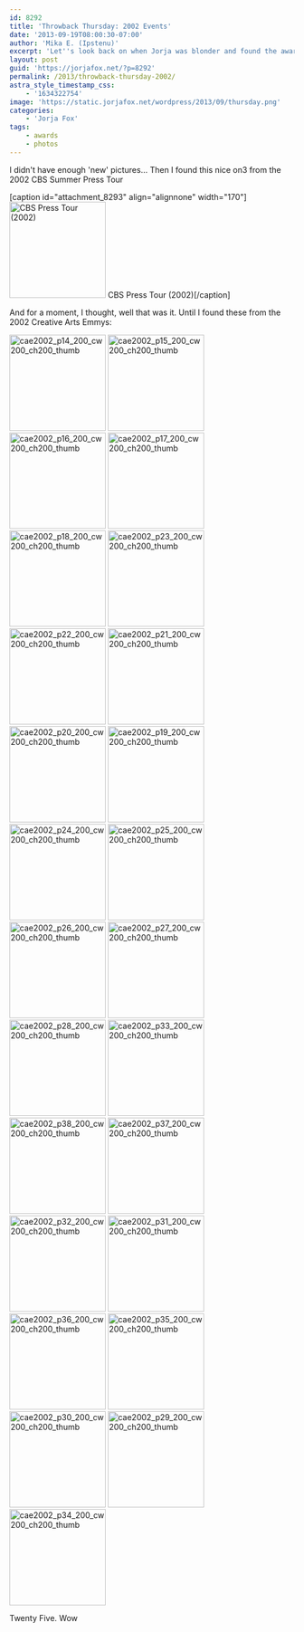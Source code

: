 ```yaml
---
id: 8292
title: 'Throwback Thursday: 2002 Events'
date: '2013-09-19T08:00:30-07:00'
author: 'Mika E. (Ipstenu)'
excerpt: 'Let''s look back on when Jorja was blonder and found the awards a little amusing.'
layout: post
guid: 'https://jorjafox.net/?p=8292'
permalink: /2013/throwback-thursday-2002/
astra_style_timestamp_css:
    - '1634322754'
image: 'https://static.jorjafox.net/wordpress/2013/09/thursday.png'
categories:
    - 'Jorja Fox'
tags:
    - awards
    - photos
---
```


I didn't have enough 'new' pictures... Then I found this nice on3 from the 2002 CBS Summer Press Tour

[caption id="attachment_8293" align="alignnone" width="170"]<a href="https://jorjafox.net/gallery/pub/csi/20020716-cbstour/cbspresstour2002_11.jpg"><img class="size-full wp-image-8293" alt="CBS Press Tour (2002)" src="//static.jorjafox.net/wordpress/2013/09/cbspresstour2002_11_200_cw200_ch200_thumb.jpg" width="170" height="170" /></a> CBS Press Tour (2002)[/caption]

And for a moment, I thought, well that was it. Until I found these from the 2002 Creative Arts Emmys:

<a href="https://jorjafox.net/gallery/awards/pub/20020916-cae/cae2002_p14.jpg"><img class="alignnone size-full wp-image-8294" alt="cae2002_p14_200_cw200_ch200_thumb" src="//static.jorjafox.net/wordpress/2013/09/cae2002_p14_200_cw200_ch200_thumb.jpg" width="170" height="170" /></a> <a href="https://jorjafox.net/gallery/awards/pub/20020916-cae/cae2002_p15.jpg"><img class="alignnone size-full wp-image-8295" alt="cae2002_p15_200_cw200_ch200_thumb" src="//static.jorjafox.net/wordpress/2013/09/cae2002_p15_200_cw200_ch200_thumb.jpg" width="170" height="170" /></a> <a href="https://jorjafox.net/gallery/awards/pub/20020916-cae/cae2002_p16.jpg"><img class="alignnone size-full wp-image-8296" alt="cae2002_p16_200_cw200_ch200_thumb" src="//static.jorjafox.net/wordpress/2013/09/cae2002_p16_200_cw200_ch200_thumb.jpg" width="170" height="170" /></a> <a href="https://jorjafox.net/gallery/awards/pub/20020916-cae/cae2002_p17.jpg"><img class="alignnone size-full wp-image-8297" alt="cae2002_p17_200_cw200_ch200_thumb" src="//static.jorjafox.net/wordpress/2013/09/cae2002_p17_200_cw200_ch200_thumb.jpg" width="170" height="170" /></a> <a href="https://jorjafox.net/gallery/awards/pub/20020916-cae/cae2002_p18.jpg"><img class="alignnone size-full wp-image-8298" alt="cae2002_p18_200_cw200_ch200_thumb" src="//static.jorjafox.net/wordpress/2013/09/cae2002_p18_200_cw200_ch200_thumb.jpg" width="170" height="170" /></a> <a href="https://jorjafox.net/gallery/awards/pub/20020916-cae/cae2002_p23.jpg"><img class="alignnone size-full wp-image-8303" alt="cae2002_p23_200_cw200_ch200_thumb" src="//static.jorjafox.net/wordpress/2013/09/cae2002_p23_200_cw200_ch200_thumb.jpg" width="170" height="170" /></a> <a href="https://jorjafox.net/gallery/awards/pub/20020916-cae/cae2002_p22.jpg"><img class="alignnone size-full wp-image-8302" alt="cae2002_p22_200_cw200_ch200_thumb" src="//static.jorjafox.net/wordpress/2013/09/cae2002_p22_200_cw200_ch200_thumb.jpg" width="170" height="170" /></a> <a href="https://jorjafox.net/gallery/awards/pub/20020916-cae/cae2002_p21.jpg"><img class="alignnone size-full wp-image-8301" alt="cae2002_p21_200_cw200_ch200_thumb" src="//static.jorjafox.net/wordpress/2013/09/cae2002_p21_200_cw200_ch200_thumb.jpg" width="170" height="170" /></a> <a href="https://jorjafox.net/gallery/awards/pub/20020916-cae/cae2002_p20.jpg"><img class="alignnone size-full wp-image-8300" alt="cae2002_p20_200_cw200_ch200_thumb" src="//static.jorjafox.net/wordpress/2013/09/cae2002_p20_200_cw200_ch200_thumb.jpg" width="170" height="170" /></a> <a href="https://jorjafox.net/gallery/awards/pub/20020916-cae/cae2002_p19.jpg"><img class="alignnone size-full wp-image-8299" alt="cae2002_p19_200_cw200_ch200_thumb" src="//static.jorjafox.net/wordpress/2013/09/cae2002_p19_200_cw200_ch200_thumb.jpg" width="170" height="170" /></a> <a href="https://jorjafox.net/gallery/awards/pub/20020916-cae/cae2002_p24.jpg"><img class="alignnone size-full wp-image-8304" alt="cae2002_p24_200_cw200_ch200_thumb" src="//static.jorjafox.net/wordpress/2013/09/cae2002_p24_200_cw200_ch200_thumb.jpg" width="170" height="170" /></a> <a href="https://jorjafox.net/gallery/awards/pub/20020916-cae/cae2002_p25.jpg"><img class="alignnone size-full wp-image-8305" alt="cae2002_p25_200_cw200_ch200_thumb" src="//static.jorjafox.net/wordpress/2013/09/cae2002_p25_200_cw200_ch200_thumb.jpg" width="170" height="170" /></a> <a href="https://jorjafox.net/gallery/awards/pub/20020916-cae/cae2002_p26.jpg"><img class="alignnone size-full wp-image-8306" alt="cae2002_p26_200_cw200_ch200_thumb" src="//static.jorjafox.net/wordpress/2013/09/cae2002_p26_200_cw200_ch200_thumb.jpg" width="170" height="170" /></a> <a href="https://jorjafox.net/gallery/awards/pub/20020916-cae/cae2002_p27.jpg"><img class="alignnone size-full wp-image-8307" alt="cae2002_p27_200_cw200_ch200_thumb" src="//static.jorjafox.net/wordpress/2013/09/cae2002_p27_200_cw200_ch200_thumb.jpg" width="170" height="170" /></a> <a href="https://jorjafox.net/gallery/awards/pub/20020916-cae/cae2002_p28.jpg"><img class="alignnone size-full wp-image-8308" alt="cae2002_p28_200_cw200_ch200_thumb" src="//static.jorjafox.net/wordpress/2013/09/cae2002_p28_200_cw200_ch200_thumb.jpg" width="170" height="170" /></a> <a href="https://jorjafox.net/gallery/awards/pub/20020916-cae/cae2002_p33.jpg"><img class="alignnone size-full wp-image-8313" alt="cae2002_p33_200_cw200_ch200_thumb" src="//static.jorjafox.net/wordpress/2013/09/cae2002_p33_200_cw200_ch200_thumb.jpg" width="170" height="170" /></a> <a href="https://jorjafox.net/gallery/awards/pub/20020916-cae/cae2002_p38.jpg"><img class="alignnone size-full wp-image-8318" alt="cae2002_p38_200_cw200_ch200_thumb" src="//static.jorjafox.net/wordpress/2013/09/cae2002_p38_200_cw200_ch200_thumb.jpg" width="170" height="170" /></a> <a href="https://jorjafox.net/gallery/awards/pub/20020916-cae/cae2002_p37.jpg"><img class="alignnone size-full wp-image-8317" alt="cae2002_p37_200_cw200_ch200_thumb" src="//static.jorjafox.net/wordpress/2013/09/cae2002_p37_200_cw200_ch200_thumb.jpg" width="170" height="170" /></a> <a href="https://jorjafox.net/gallery/awards/pub/20020916-cae/cae2002_p32.jpg"><img class="alignnone size-full wp-image-8312" alt="cae2002_p32_200_cw200_ch200_thumb" src="//static.jorjafox.net/wordpress/2013/09/cae2002_p32_200_cw200_ch200_thumb.jpg" width="170" height="170" /></a> <a href="https://jorjafox.net/gallery/awards/pub/20020916-cae/cae2002_p31.jpg"><img class="alignnone size-full wp-image-8311" alt="cae2002_p31_200_cw200_ch200_thumb" src="//static.jorjafox.net/wordpress/2013/09/cae2002_p31_200_cw200_ch200_thumb.jpg" width="170" height="170" /></a> <a href="https://jorjafox.net/gallery/awards/pub/20020916-cae/cae2002_p36.jpg"><img class="alignnone size-full wp-image-8316" alt="cae2002_p36_200_cw200_ch200_thumb" src="//static.jorjafox.net/wordpress/2013/09/cae2002_p36_200_cw200_ch200_thumb.jpg" width="170" height="170" /></a> <a href="https://jorjafox.net/gallery/awards/pub/20020916-cae/cae2002_p35.jpg"><img class="alignnone size-full wp-image-8315" alt="cae2002_p35_200_cw200_ch200_thumb" src="//static.jorjafox.net/wordpress/2013/09/cae2002_p35_200_cw200_ch200_thumb.jpg" width="170" height="170" /></a> <a href="https://jorjafox.net/gallery/awards/pub/20020916-cae/cae2002_p30.jpg"><img class="alignnone size-full wp-image-8310" alt="cae2002_p30_200_cw200_ch200_thumb" src="//static.jorjafox.net/wordpress/2013/09/cae2002_p30_200_cw200_ch200_thumb.jpg" width="170" height="170" /></a> <a href="https://jorjafox.net/gallery/awards/pub/20020916-cae/cae2002_p29.jpg"><img class="alignnone size-full wp-image-8309" alt="cae2002_p29_200_cw200_ch200_thumb" src="//static.jorjafox.net/wordpress/2013/09/cae2002_p29_200_cw200_ch200_thumb.jpg" width="170" height="170" /></a> <a href="https://jorjafox.net/gallery/awards/pub/20020916-cae/cae2002_p34.jpg"><img class="alignnone size-full wp-image-8314" alt="cae2002_p34_200_cw200_ch200_thumb" src="//static.jorjafox.net/wordpress/2013/09/cae2002_p34_200_cw200_ch200_thumb.jpg" width="170" height="170" /></a>

Twenty Five. Wow